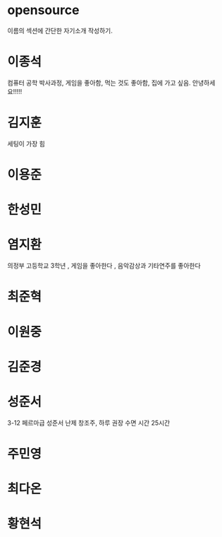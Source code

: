 # opensource
이름의 섹션에 간단한 자기소개 작성하기.

# 이종석
컴퓨터 공학 박사과정, 게임을 좋아함, 먹는 것도 좋아함, 집에 가고 싶음.
안녕하세요!!!!!
# 김지훈
세팅이 가장 힘
# 이용준

# 한성민

# 염지환
의정부 고등학교 3학년 , 게임을 좋아한다 , 음악감상과 기타연주를 좋아한다
# 최준혁

# 이원중

# 김준경

# 성준서
3-12 페르마급 성준서 난제 창조주, 하루 권장 수면 시간 25시간

# 주민영

# 최다온

# 황현석

